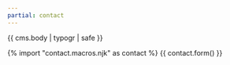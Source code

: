 ```yaml
---
partial: contact
---
```


{{ cms.body | typogr | safe }}

{% import "contact.macros.njk" as contact %}
{{ contact.form() }}
